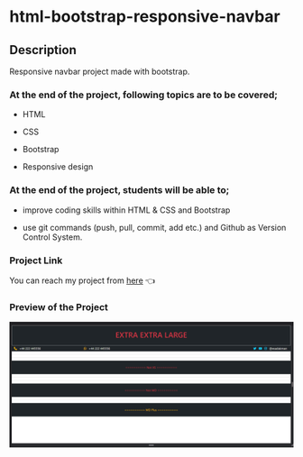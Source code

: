# html-bootstrap-responsive-navbar

## Description

Responsive navbar project made with bootstrap.

### At the end of the project, following topics are to be covered;

- HTML 

- CSS 

- Bootstrap

- Responsive design  

### At the end of the project, students will be able to;

- improve coding skills within HTML & CSS and Bootstrap

- use git commands (push, pull, commit, add etc.) and Github as Version Control System.

### Project Link 
 You can reach my project from [here](https://esadakman.github.io/html-bootstrap-responsive-navbar/) 👈

 ### Preview of the Project

<img src="./navbar.gif" alt="gif" /> 
 



